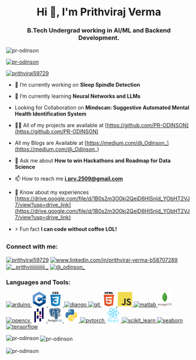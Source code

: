 <h1 align="center">Hi 👋, I'm Prithviraj Verma</h1>
<h3 align="center">B.Tech Undergrad working in AI/ML and Backend Development.</h3>

<p align="left"> <img src="https://komarev.com/ghpvc/?username=pr-odinson&label=Profile%20views&color=0e75b6&style=flat" alt="pr-odinson" /> </p>

<p align="left"> <a href="https://github.com/ryo-ma/github-profile-trophy"><img src="https://github-profile-trophy.vercel.app/?username=pr-odinson" alt="pr-odinson" /></a> </p>

<p align="left"> <a href="https://twitter.com/prithviraj59729" target="blank"><img src="https://img.shields.io/twitter/follow/prithviraj59729?logo=twitter&style=for-the-badge" alt="prithviraj59729" /></a> </p>

- 🔭 I’m currently working on **Sleep Spindle Detection**

- 🌱 I’m currently learning **Neural Networks and LLMs**

- Looking for Collaboration on **Mindscan: Suggestive Automated Mental Health Identification System**

- 👨‍💻 All of my projects are available at [https://github.com/PR-ODINSON](https://github.com/PR-ODINSON)

- All my Blogs are Available at [https://medium.com/@_Odinson_](https://medium.com/@_Odinson_)

- 💬 Ask me about **How to win Hackathons and Roadmap for Data Science**

- 📫 How to reach me **i.prv.2509@gmail.com**

- 📄 Know about my experiences [https://drive.google.com/file/d/1B0s2m3O0kj2QejD6HISnId_YObHT2VJ7/view?usp=drive_link](https://drive.google.com/file/d/1B0s2m3O0kj2QejD6HISnId_YObHT2VJ7/view?usp=drive_link)

- ⚡ Fun fact **I can code without coffee LOL!**


<h3 align="left">Connect with me:</h3>
<p align="left">
<a href="https://twitter.com/prithviraj59729" target="blank"><img align="center" src="https://raw.githubusercontent.com/rahuldkjain/github-profile-readme-generator/master/src/images/icons/Social/twitter.svg" alt="prithviraj59729" height="30" width="40" /></a>
<a href="https://linkedin.com/in/www.linkedin.com/in/prithviraj-verma-b58707289" target="blank"><img align="center" src="https://raw.githubusercontent.com/rahuldkjain/github-profile-readme-generator/master/src/images/icons/Social/linked-in-alt.svg" alt="www.linkedin.com/in/prithviraj-verma-b58707289" height="30" width="40" /></a>
<a href="https://instagram.com/_.prithviiiiiiiiiiii._" target="blank"><img align="center" src="https://raw.githubusercontent.com/rahuldkjain/github-profile-readme-generator/master/src/images/icons/Social/instagram.svg" alt="_.prithviiiiiiiiiiii._" height="30" width="40" /></a>
<a href="https://medium.com/@_odinson_" target="blank"><img align="center" src="https://raw.githubusercontent.com/rahuldkjain/github-profile-readme-generator/master/src/images/icons/Social/medium.svg" alt="@_odinson_" height="30" width="40" /></a>
</p>

<h3 align="left">Languages and Tools:</h3>
<p align="left"> <a href="https://www.arduino.cc/" target="_blank" rel="noreferrer"> <img src="https://cdn.worldvectorlogo.com/logos/arduino-1.svg" alt="arduino" width="40" height="40"/> </a> <a href="https://www.w3schools.com/cpp/" target="_blank" rel="noreferrer"> <img src="https://raw.githubusercontent.com/devicons/devicon/master/icons/cplusplus/cplusplus-original.svg" alt="cplusplus" width="40" height="40"/> </a> <a href="https://www.w3schools.com/css/" target="_blank" rel="noreferrer"> <img src="https://raw.githubusercontent.com/devicons/devicon/master/icons/css3/css3-original-wordmark.svg" alt="css3" width="40" height="40"/> </a> <a href="https://www.djangoproject.com/" target="_blank" rel="noreferrer"> <img src="https://cdn.worldvectorlogo.com/logos/django.svg" alt="django" width="40" height="40"/> </a> <a href="https://git-scm.com/" target="_blank" rel="noreferrer"> <img src="https://www.vectorlogo.zone/logos/git-scm/git-scm-icon.svg" alt="git" width="40" height="40"/> </a> <a href="https://www.w3.org/html/" target="_blank" rel="noreferrer"> <img src="https://raw.githubusercontent.com/devicons/devicon/master/icons/html5/html5-original-wordmark.svg" alt="html5" width="40" height="40"/> </a> <a href="https://developer.mozilla.org/en-US/docs/Web/JavaScript" target="_blank" rel="noreferrer"> <img src="https://raw.githubusercontent.com/devicons/devicon/master/icons/javascript/javascript-original.svg" alt="javascript" width="40" height="40"/> </a> <a href="https://www.mathworks.com/" target="_blank" rel="noreferrer"> <img src="https://upload.wikimedia.org/wikipedia/commons/2/21/Matlab_Logo.png" alt="matlab" width="40" height="40"/> </a> <a href="https://www.mongodb.com/" target="_blank" rel="noreferrer"> <img src="https://raw.githubusercontent.com/devicons/devicon/master/icons/mongodb/mongodb-original-wordmark.svg" alt="mongodb" width="40" height="40"/> </a> <a href="https://opencv.org/" target="_blank" rel="noreferrer"> <img src="https://www.vectorlogo.zone/logos/opencv/opencv-icon.svg" alt="opencv" width="40" height="40"/> </a> <a href="https://pandas.pydata.org/" target="_blank" rel="noreferrer"> <img src="https://raw.githubusercontent.com/devicons/devicon/2ae2a900d2f041da66e950e4d48052658d850630/icons/pandas/pandas-original.svg" alt="pandas" width="40" height="40"/> </a> <a href="https://www.postgresql.org" target="_blank" rel="noreferrer"> <img src="https://raw.githubusercontent.com/devicons/devicon/master/icons/postgresql/postgresql-original-wordmark.svg" alt="postgresql" width="40" height="40"/> </a> <a href="https://www.python.org" target="_blank" rel="noreferrer"> <img src="https://raw.githubusercontent.com/devicons/devicon/master/icons/python/python-original.svg" alt="python" width="40" height="40"/> </a> <a href="https://pytorch.org/" target="_blank" rel="noreferrer"> <img src="https://www.vectorlogo.zone/logos/pytorch/pytorch-icon.svg" alt="pytorch" width="40" height="40"/> </a> <a href="https://reactjs.org/" target="_blank" rel="noreferrer"> <img src="https://raw.githubusercontent.com/devicons/devicon/master/icons/react/react-original-wordmark.svg" alt="react" width="40" height="40"/> </a> <a href="https://scikit-learn.org/" target="_blank" rel="noreferrer"> <img src="https://upload.wikimedia.org/wikipedia/commons/0/05/Scikit_learn_logo_small.svg" alt="scikit_learn" width="40" height="40"/> </a> <a href="https://seaborn.pydata.org/" target="_blank" rel="noreferrer"> <img src="https://seaborn.pydata.org/_images/logo-mark-lightbg.svg" alt="seaborn" width="40" height="40"/> </a> <a href="https://www.tensorflow.org" target="_blank" rel="noreferrer"> <img src="https://www.vectorlogo.zone/logos/tensorflow/tensorflow-icon.svg" alt="tensorflow" width="40" height="40"/> </a> </p>

<p><img align="left" src="https://github-readme-stats.vercel.app/api/top-langs?username=pr-odinson&show_icons=true&locale=en&layout=compact" alt="pr-odinson" /></p>

<p>&nbsp;<img align="center" src="https://github-readme-stats.vercel.app/api?username=pr-odinson&show_icons=true&locale=en" alt="pr-odinson" /></p>

<p><img align="center" src="https://github-readme-streak-stats.herokuapp.com/?user=pr-odinson&" alt="pr-odinson" /></p>
